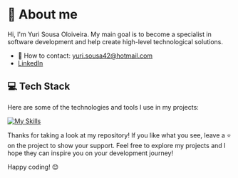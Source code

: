 # 👤 About me

Hi, I'm Yuri Sousa Oloiveira.
My main goal is to become a specialist in software development and help create high-level technological solutions.
- 📧 How to contact: yuri.sousa42@hotmail.com
- [LinkedIn](https://www.linkedin.com/in/yurisousaoli/)

## 💻 Tech Stack

Here are some of the technologies and tools I use in my projects: 

[![My Skills](https://skillicons.dev/icons?i=js,nodejs,html,css,expressjs,docker,jest,nestjs,linux,typescript,nextjs,kafka,git,flutter)](https://skillicons.dev)

Thanks for taking a look at my repository! If you like what you see, leave a ⭐️ on the project to show your support. Feel free to explore my projects and I hope they can inspire you on your development journey!

Happy coding! 😊
